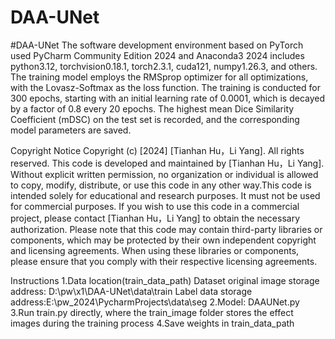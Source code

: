 # DAA-UNet
#DAA-UNet
The software development environment based on PyTorch used PyCharm Community Edition 2024 and Anaconda3 2024 includes 
    python3.12, 
    torchvision0.18.1,
    torch2.3.1, 
    cuda121, 
    numpy1.26.3, and others.
 The training model employs the RMSprop optimizer for all optimizations, with the Lovasz-Softmax as the loss function.
 The training is conducted for 300 epochs, starting with an initial learning rate of 0.0001, which is decayed by a factor of 0.8 every 20 epochs.
 The highest mean Dice Similarity Coefficient (mDSC) on the test set is recorded, and the corresponding model parameters are saved.


Copyright Notice
Copyright (c) [2024] [Tianhan Hu，Li Yang]. All rights reserved.
   This code is developed and maintained by [Tianhan Hu，Li Yang]. Without explicit written permission, no organization or individual is allowed to copy, modify, distribute,
 or use this code in any other way.This code is intended solely for educational and research purposes. It must not be used for commercial purposes. 
If you wish to use this code in a commercial project, please contact [Tianhan Hu，Li Yang] to obtain the necessary authorization.
Please note that this code may contain third-party libraries or components, which may be protected by their own independent copyright and licensing agreements. 
When using these libraries or components, please ensure that you comply with their respective licensing agreements.



Instructions
    1.Data location(train_data_path)
        Dataset original image storage address: D:\pw\x1\DAA-UNet\data\train
        Label data storage address:E:\pw_2024\PycharmProjects\data\seg
    2.Model:  DAAUNet.py
    3.Run train.py directly, where the train_image folder stores the effect images during the training process
    4.Save weights in train_data_path

